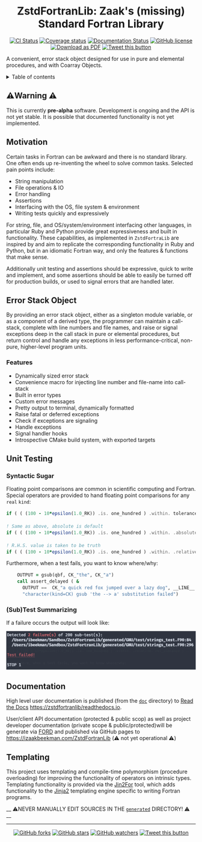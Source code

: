 <div align="center">

# ZstdFortranLib: Zaak's (missing) Standard Fortran Library

[![CI Status][GHA CI img]][GH Actions CI]
[![Coverage status][Test Coverage img]][Code Coverage]
[![Documentation Status][Docs img]][Documentation]
[![GitHub license][license img]][license]
[![Download as PDF][pdf img]][README.pdf]
[![Tweet this button][twitter img]][default tweet]

</div>

A convenient, error stack object designed for use in pure and elemental procedures, and with Coarray Objects.

<details>
<summary>Table of contents</summary>

<!-- toc -->

- [:warning:Warning :warning:](#warningwarning-warning)
- [Motivation](#motivation)
- [Error Stack Object](#error-stack-object)
  * [Features](#features)
- [Unit Testing](#unit-testing)
  * [Syntactic Sugar](#syntactic-sugar)
  * [(Sub)Test Summarizing](#subtest-summarizing)
- [Documentation](#documentation)
- [Templating](#templating)

<!-- tocstop -->

</details>

## :warning:Warning :warning:

This is currently __pre-alpha__ software. Development is ongoing and the API is not yet stable.
It is possible that documented functionality is not yet implemented.

## Motivation

Certain tasks in Fortran can be awkward and there is no standard library.
One often ends up re-inventing the wheel to solve common tasks. Selected pain points include:

- String manipulation
- File operations & IO
- Error handling
- Assertions
- Interfacing with the OS, file system & environment
- Writing tests quickly and expressively

For string, file, and OS/system/environment interfacing other languages, in particular Ruby and Python
provide great expressiveness and built in functionality. These capabilities, as implemented in
`ZstdFortraLib` are inspired by and aim to replicate the corresponding functionality in Ruby and Python,
but in an idiomatic Fortran way, and only the features & functions that make sense.

Additionally unit testing and assertions should be expressive, quick to write and implement, and
some assertions should be able to easily be turned off for production builds, or used to signal errors
that are handled later.

## Error Stack Object

By providing an error stack object, either as a singleton module variable, or as a component of a derived type,
the programmer can maintain a call-stack, complete with line numbers and file names, and raise or signal
exceptions deep in the call stack in pure or elemental procedures, but return control and handle any
exceptions in less performance-critical, non-pure, higher-level program units.

### Features

- Dynamically sized error stack
- Convenience macro for injecting line number and file-name into call-stack
- Built in error types
- Custom error messages
- Pretty output to terminal, dynamically formatted
- Raise fatal or deferred exceptions
- Check if exceptions are signaling
- Handle exceptions
- Signal handler hooks
- Introspective CMake build system, with exported targets

## Unit Testing

### Syntactic Sugar

Floating point comparisons are common in scientific computing and Fortran. Special operators are provided to
hand floating point comparisons for any `real` `kind`:

``` fortran
if ( ( (100 - 10*epsilon(1.0_RK)) .is. one_hundred ) .within. tolerance ) ...

! Same as above, absolute is default
if ( ( (100 - 10*epsilon(1.0_RK)) .is. one_hundred ) .within. .absolute. tolerance ) ...

! R.H.S. value is taken to be truth
if ( ( (100 - 10*epsilon(1.0_RK)) .is. one_hundred ) .within. .relative. rel_olerance ) ...
```

Furthermore, when a test fails, you want to know where/why:

``` fortran
    OUTPUT = gsub(qbf, CK_"the", CK_"a")
    call assert_delayed ( &
      OUTPUT ==  CK_"a quick red fox jumped over a lazy dog", __LINE__ , &
      "character(kind=CK) gsub 'the --> a' substitution failed")
```

### (Sub)Test Summarizing

If a failure occurs the output will look like:

![Failed test](./docs/img/test-fail.png)

## Documentation

High level user documentation is published (from the [`doc`](./doc) directory) to
[Read the Docs](https://zstdfortranlib/readthedocs.io) <https://zstdfortranlib/readthedocs.io>.

User/client API documentation (protected & public scop) as well as project developer documentation
(private scope & public/protected)will be generate via [FORD] and published
via GitHub pages to https://izaakbeekman.com/ZstdFortranLib (:warning: not yet operational :warning:)

## Templating

This project uses templating and compile-time polymorphism (procedure overloading) for
improving the functionality of operators on intrinsic types. Templating functionality is
provided via the [Jin2For] tool, which adds functionality to the [Jinja2] templating engine
specific to writing Fortran programs.

__ :warning:NEVER MANUALLY EDIT SOURCES IN THE [`generated`] DIRECTORY! :warning: __


---

<div align="center">

[![GitHub forks](https://img.shields.io/github/forks/zbeekman/ZstdFortranLib.svg?style=social&label=Fork)](https://github.com/zbeekman/ZstdFortranLib/fork)
[![GitHub stars](https://img.shields.io/github/stars/zbeekman/ZstdFortranLib.svg?style=social&label=Star)](https://github.com/zbeekman/ZstdFortranLib)
[![GitHub watchers](https://img.shields.io/github/watchers/zbeekman/ZstdFortranLib.svg?style=social&label=Watch)](https://github.com/zbeekman/ZstdFortranLib)
[![Tweet this button][twitter img]][default tweet]

</div>

[GHA CI img]: https://github.com/zbeekman/ZstdFortranLib/workflows/CI/badge.svg "CI build status badge"
[GH Actions CI]: https://github.com/zbeekman/ZstdFortranLib/actions "GH Actions CI"
    [Test Coverage img]: https://codecov.io/gh/zbeekman/ZstdFortranLib/branch/develop/graph/badge.svg?flag=unittest_core "Codecov badge"
[Code Coverage]: https://codecov.io/gh/zbeekman/ZstdFortranLib/branch/develop "Code Coverage"
[Docs img]: https://readthedocs.org/projects/zstdfortranlib/badge/?version=latest "RTD badge"
[Documentation]: https://zstdfortranlib.readthedocs.io/en/latest/?badge=latest "High level documentation"
[license img]: https://img.shields.io/badge/license-MIT-blue.svg "MIT License badge"
[license]: ./LICENSE "ZstdFortranLib License (MIT)"
[pdf img]: https://img.shields.io/badge/PDF-README.md-6C2DC7.svg "Download this readme as a PDF"
[README.pdf]: https://md2pdf.herokuapp.com/zbeekman/ZstdFortranLib/blob/master/README.pdf "PDF of this README"
[twitter img]: https://img.shields.io/twitter/url/http/shields.io.svg?style=social
[default tweet]: https://twitter.com/intent/tweet?hashtags=Fortran&related=zbeekman,gnutools,DegenerateConic,jeffdotscience,realmilancurcic,ljdursi,sci_vision&text=Checkout%20ZstdFortranLib,%20the%20missing%20Fortran%20Standard%20Library:%20Error,%20string,%20file%20and%20testing%20classes,%20syntactic%20sugar%20and%20more!&url=https%3A//github.com/zbeekman/ZstdFortranLibrary&via=zbeekman

[FORD]: https://github.com/Fortran-FOSS-Programmers/ford
[`generated`]: ./generated
[Jin2For]: https://gitlab.com/fverdugo/jin2for
[Jinja2]: https://jinja.palletsprojects.com/en/2.10.x/
